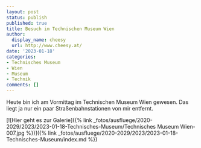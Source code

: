 ```yaml
---
layout: post
status: publish
published: true
title: Besuch im Technischen Museum Wien
author:
  display_name: cheesy
  url: http://www.cheesy.at/
date: '2023-01-18'
categories:
- Technisches Museum
- Wien
- Museum
- Technik
comments: []
---
```

Heute bin ich am Vormittag im Technischen Museum Wien gewesen. Das liegt ja nur ein paar Straßenbahnstationen von mir entfernt.

[![Hier geht es zur Galerie]({% link _fotos/ausfluege/2020-2029/2023/2023-01-18-Technisches-Museum/Technisches Museum Wien-007.jpg %})]({% link _fotos/ausfluege/2020-2029/2023/2023-01-18-Technisches-Museum/index.md %})
